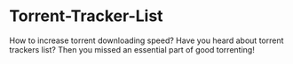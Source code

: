 # Torrent-Tracker-List
How to increase torrent downloading speed? Have you heard about torrent trackers list? Then you missed an essential part of good torrenting!
